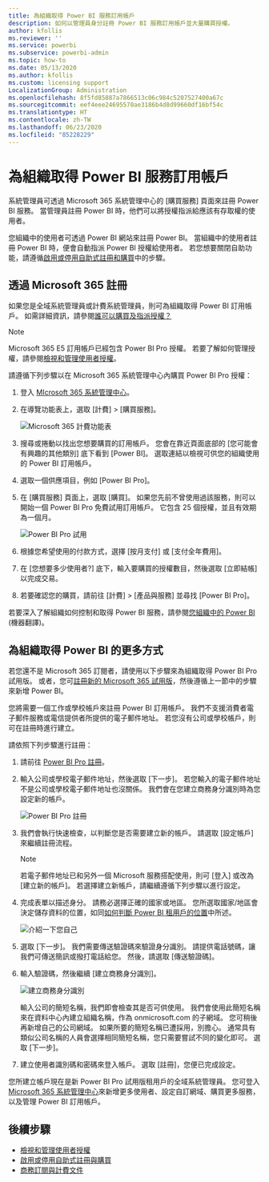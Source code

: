 ```yaml
---
title: 為組織取得 Power BI 服務訂用帳戶
description: 如何以管理員身分註冊 Power BI 服務訂用帳戶並大量購買授權。
author: kfollis
ms.reviewer: ''
ms.service: powerbi
ms.subservice: powerbi-admin
ms.topic: how-to
ms.date: 05/13/2020
ms.author: kfollis
ms.custom: licensing support
LocalizationGroup: Administration
ms.openlocfilehash: 8f5fd85887a7866513c06c984c5207527400a67c
ms.sourcegitcommit: eef4eee24695570ae3186b4d8d99660df16bf54c
ms.translationtype: HT
ms.contentlocale: zh-TW
ms.lasthandoff: 06/23/2020
ms.locfileid: "85228229"
---
```

# <a name="get-a-power-bi-service-subscription-for-your-organization"></a>為組織取得 Power BI 服務訂用帳戶

系統管理員可透過 Microsoft 365 系統管理中心的 [購買服務] 頁面來註冊 Power BI 服務。 當管理員註冊 Power BI 時，他們可以將授權指派給應該有存取權的使用者。

您組織中的使用者可透過 Power BI 網站來註冊 Power BI。 當組織中的使用者註冊 Power BI 時，便會自動指派 Power BI 授權給使用者。 若您想要關閉自助功能，請遵循[啟用或停用自助式註冊和購買](service-admin-disable-self-service.md)中的步驟。

## <a name="sign-up-through-microsoft-365"></a>透過 Microsoft 365 註冊

如果您是全域系統管理員或計費系統管理員，則可為組織取得 Power BI 訂用帳戶。 如需詳細資訊，請參閱[誰可以購買及指派授權？](service-admin-licensing-organization.md#who-can-purchase-and-assign-licenses)

> [!NOTE]
>
> Microsoft 365 E5 訂用帳戶已經包含 Power BI Pro 授權。 若要了解如何管理授權，請參閱[檢視和管理使用者授權](service-admin-manage-licenses.md)。
>
>

請遵循下列步驟以在 Microsoft 365 系統管理中心內購買 Power BI Pro 授權：

1. 登入 [MIcrosoft 365 系統管理中心](https://admin.microsoft.com)。

2. 在導覽功能表上，選取 [計費] > [購買服務]。
  
   ![Microsoft 365 計費功能表](media/service-admin-org-subscription/m365-billing-menu.png)

3. 搜尋或捲動以找出您想要購買的訂用帳戶。 您會在靠近頁面底部的 [您可能會有興趣的其他類別] 底下看到 [Power BI]。 選取連結以檢視可供您的組織使用的 Power BI 訂用帳戶。

4. 選取一個供應項目，例如 [Power BI Pro]。

5. 在 [購買服務] 頁面上，選取 [購買]。 如果您先前不曾使用過該服務，則可以開始一個 Power BI Pro 免費試用訂用帳戶。 它包含 25 個授權，並且有效期為一個月。

   ![Power BI Pro 試用](media/service-admin-org-subscription/m365-org-free-trial-pro.png)

6. 根據您希望使用的付款方式，選擇 [按月支付] 或 [支付全年費用]。

7. 在 [您想要多少使用者?] 底下，輸入要購買的授權數目，然後選取 [立即結帳] 以完成交易。

8. 若要確認您的購買，請前往 [計費] > [產品與服務] 並尋找 [Power BI Pro]。

若要深入了解組織如何控制和取得 Power BI 服務，請參閱[您組織中的 Power BI](https://docs.microsoft.com/microsoft-365/admin/misc/power-bi-in-your-organization?view=o365-worldwide) (機器翻譯)。

## <a name="more-ways-to-get-power-bi-for-your-organization"></a>為組織取得 Power BI 的更多方式

若您還不是 Microsoft 365 訂閱者，請使用以下步驟來為組織取得 Power BI Pro 試用版。 或者，您可[註冊新的 Microsoft 365 試用版](service-admin-signing-up-for-power-bi-with-a-new-office-365-trial.md)，然後遵循上一節中的步驟來新增 Power BI。

您將需要一個工作或學校帳戶來註冊 Power BI 訂用帳戶。 我們不支援消費者電子郵件服務或電信提供者所提供的電子郵件地址。 若您沒有公司或學校帳戶，則可在註冊時進行建立。

請依照下列步驟進行註冊：

1. 請前往 [Power BI Pro 註冊](https://signup.microsoft.com/create-account/signup?OfferId=d59682f3-3e3b-4686-9c00-7c7c1c736085&ali=1&products=d59682f3-3e3b-4686-9c00-7c7c1c736085)。 

2. 輸入公司或學校電子郵件地址，然後選取 [下一步]。 若您輸入的電子郵件地址不是公司或學校電子郵件地址也沒關係。 我們會在您建立商務身分識別時為您設定新的帳戶。

   ![Power BI Pro 註冊](media/service-admin-org-subscription/power-bi-pro-admins.png)

3. 我們會執行快速檢查，以判斷您是否需要建立新的帳戶。 請選取 [設定帳戶] 來繼續註冊流程。

   > [!NOTE]
   >若電子郵件地址已和另外一個 Microsoft 服務搭配使用，則可 [登入] 或改為 [建立新的帳戶]。 若選擇建立新帳戶，請繼續遵循下列步驟以進行設定。
>
>
 
4. 完成表單以描述身分。 請務必選擇正確的國家或地區。 您所選取國家/地區會決定儲存資料的位置，如同[如何判斷 Power BI 租用戶的位置](service-admin-where-is-my-tenant-located.md#how-to-determine-where-your-power-bi-tenant-is-located)中所述。

   ![介紹一下您自己](media/service-admin-org-subscription/tell-about-yourself.png)

5. 選取 [下一步]。 我們需要傳送驗證碼來驗證身分識別。 請提供電話號碼，讓我們可傳送簡訊或撥打電話給您。 然後，請選取 [傳送驗證碼]。

6. 輸入驗證碼，然後繼續 [建立商務身分識別]。

   ![建立商務身分識別](media/service-admin-org-subscription/business-identity.png)

    輸入公司的簡短名稱，我們即會檢查其是否可供使用。 我們會使用此簡短名稱來在資料中心內建立組織名稱，作為 onmicrosoft.com 的子網域。 您可稍後再新增自己的公司網域。 如果所要的簡短名稱已遭採用，別擔心。 通常具有類似公司名稱的人員會選擇相同簡短名稱，您只需要嘗試不同的變化即可。 選取 [下一步]。
    
7. 建立使用者識別碼和密碼來登入帳戶。 選取 [註冊]，您便已完成設定。

您所建立帳戶現在是新 Power BI Pro 試用版租用戶的全域系統管理員。 您可登入 [Microsoft 365 系統管理中心](https://admin.microsoft.com)來新增更多使用者、設定自訂網域、購買更多服務，以及管理 Power BI 訂用帳戶。

## <a name="next-steps"></a>後續步驟

- [檢視和管理使用者授權](service-admin-manage-licenses.md)
- [啟用或停用自助式註冊與購買](service-admin-disable-self-service.md)
- [商務訂閱與計費文件](https://docs.microsoft.com/microsoft-365/commerce/?view=o365-worldwide)
